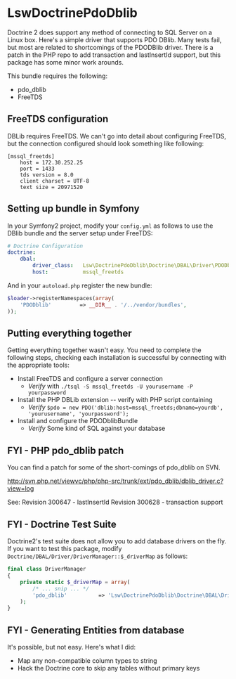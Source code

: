 LswDoctrinePdoDblib
===================

Doctrine 2 does support any method of connecting to SQL Server on a Linux box. Here's a simple driver that supports PDO DBlib. Many tests fail, but most are related to shortcomings of the PDODBlib driver. There is a patch in the PHP repo to add transaction and lastInsertId support, but this package has some minor work arounds.

This bundle requires the following:
* pdo_dblib
* FreeTDS

FreeTDS configuration
---------------------
DBLib requires FreeTDS. We can't go into detail about configuring FreeTDS, but the connection configured should look something like following:

```
[mssql_freetds]
    host = 172.30.252.25
    port = 1433
    tds version = 8.0
    client charset = UTF-8
    text size = 20971520

```

Setting up bundle in Symfony
----------------------------

In your Symfony2 project, modify your `config.yml` as follows to use the DBlib bundle and the server setup under FreeTDS:

```yml
# Doctrine Configuration
doctrine:
    dbal:
        driver_class:   Lsw\DoctrinePdoDblib\Doctrine\DBAL\Driver\PDODblib\Driver
        host:           mssql_freetds

```

And in your `autoload.php` register the new bundle:
```php
$loader->registerNamespaces(array(
    'PDODblib'         => __DIR__ . '/../vendor/bundles',
));
```

Putting everything together
---------------------------
Getting everything together wasn't easy. You need to complete the following steps, checking each installation is successful by connecting with the appropriate tools:

* Install FreeTDS and configure a server connection 
    * *Verify* with `./tsql -S mssql_freetds -U yourusername -P yourpassword`
* Install the PHP DBLib extension -- verify with PHP script containing 
    * *Verify* `$pdo = new PDO('dblib:host=mssql_freetds;dbname=yourdb', 'yourusername', 'yourpassword');`
* Install and configure the PDODblibBundle 
    * *Verify* Some kind of SQL against your database


FYI - PHP pdo_dblib patch
-------------------------

You can find a patch for some of the short-comings of pdo_dblib on SVN.

http://svn.php.net/viewvc/php/php-src/trunk/ext/pdo_dblib/dblib_driver.c?view=log

See:
Revision 300647 - lastInsertId
Revision 300628 - transaction support

FYI - Doctrine Test Suite
-------------------------

Doctrine2's test suite does not allow you to add database drivers on the fly. If you want to test this package, modify `Doctrine/DBAL/Driver/DriverManager::$_driverMap` as follows:

```php
final class DriverManager
{
    private static $_driverMap = array(
		/* ... snip ... */
        'pdo_dblib'          => 'Lsw\DoctrinePdoDblib\Doctrine\DBAL\Driver\PDODblib\Driver',
    );
}
```

FYI - Generating Entities from database
---------------------------------------

It's possible, but not easy. Here's what I did:

- Map any non-compatible column types to string
- Hack the Doctrine core to skip any tables without primary keys


